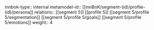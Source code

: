innbok-type:: internal
metamodel-id:: [[innBoK/segment-(id)/profile-(id)/persona]]
relations:: [[segment 5]] [[profile 5]] [[segment 5/profile 5/segmentation]] [[segment 5/profile 5/goals]] [[segment 5/profile 5/emotions]]
weight:: 4


